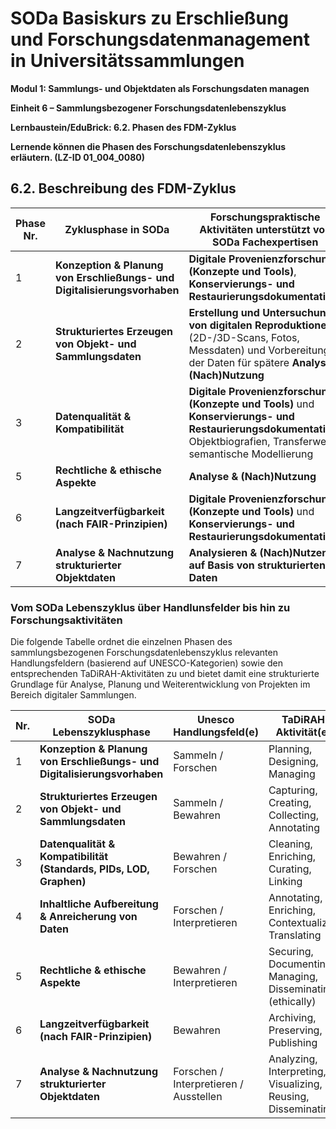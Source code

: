 <!--

author: Canan Hastik 
author: 
email:    
version:  v1
language: DE
lizenz: cc by
modultitel: Modul 1, Teil 1: Sammlungs- und Objektdaten als Forschungsdaten managen
eineit: 5
einheitstitel: Open Science in wissenschaftlichen Universitätssammlungen
lernziele:

icon:     https://raw.githubusercontent.com/chastik/Beratung_Dateityp_Bild/refs/heads/main/SODa-Logo_full.svg
link:     https://raw.githubusercontent.com/chastik/Beratung/refs/heads/main/soda.css

comment:  WissKi SODA OERs

-->

# SODa Basiskurs zu Erschließung und Forschungsdatenmanagement in Universitätssammlungen

**Modul 1: Sammlungs- und Objektdaten als Forschungsdaten managen**

**Einheit 6 – Sammlungsbezogener Forschungsdatenlebenszyklus**

**Lernbaustein/EduBrick: 6.2. Phasen des FDM-Zyklus**

**Lernende können die Phasen des Forschungsdatenlebenszyklus erläutern. (LZ-ID 01\_004\_0080)**


## 6.2. Beschreibung des FDM-Zyklus

| Phase Nr. | Zyklusphase in SODa | Forschungspraktische Aktivitäten unterstützt von SODa Fachexpertisen |
|-----------|-----------------------------------------------------------------------|---------------------|
| 1         | **Konzeption & Planung von Erschließungs- und Digitalisierungsvorhaben** | **Digitale Provenienzforschung (Konzepte und Tools)**, **Konservierungs- und Restaurierungsdokumentation**) |
| 2         | **Strukturiertes Erzeugen von Objekt- und Sammlungsdaten**           | **Erstellung und Untersuchung von digitalen Reproduktionen** (2D-/3D-Scans, Fotos, Messdaten) und Vorbereitung der Daten für spätere **Analyse & (Nach)Nutzung** |
| 3         | **Datenqualität & Kompatibilität**                                   |  **Digitale Provenienzforschung (Konzepte und Tools)** und **Konservierungs- und Restaurierungsdokumentation**: Objektbiografien, Transferwege, semantische Modellierung |
| 5         | **Rechtliche & ethische Aspekte**                                    |  **Analyse & (Nach)Nutzung** |
| 6         | **Langzeitverfügbarkeit (nach FAIR-Prinzipien)**                     |  **Digitale Provenienzforschung (Konzepte und Tools)** und **Konservierungs- und Restaurierungsdokumentation** |
| 7         | **Analyse & Nachnutzung strukturierter Objektdaten**                 | **Analysieren & (Nach)Nutzen auf Basis von strukturierten Daten**  |

### Vom SODa Lebenszyklus über Handlunsfelder bis hin zu Forschungsaktivitäten

Die folgende Tabelle ordnet die einzelnen Phasen des sammlungsbezogenen Forschungsdatenlebenszyklus relevanten Handlungsfeldern (basierend auf UNESCO-Kategorien) sowie den entsprechenden TaDiRAH-Aktivitäten zu und bietet damit eine strukturierte Grundlage für Analyse, Planung und Weiterentwicklung von Projekten im Bereich digitaler Sammlungen.


| Nr. | SODa Lebenszyklusphase                                                  | Unesco Handlungsfeld(e)                      | TaDiRAH-Aktivität(en)                                           |
|-----|-------------------------------------------------------------------------|----------------------------------------------|------------------------------------------------------------------|
| 1   | **Konzeption & Planung von Erschließungs- und Digitalisierungsvorhaben** | Sammeln / Forschen                           | Planning, Designing, Managing                                     |
| 2   | **Strukturiertes Erzeugen von Objekt- und Sammlungsdaten**             | Sammeln / Bewahren                           | Capturing, Creating, Collecting, Annotating                      |
| 3   | **Datenqualität & Kompatibilität (Standards, PIDs, LOD, Graphen)**     | Bewahren / Forschen                          | Cleaning, Enriching, Curating, Linking                           |
| 4   | **Inhaltliche Aufbereitung & Anreicherung von Daten**                  | Forschen / Interpretieren                    | Annotating, Enriching, Contextualizing, Translating              |
| 5   | **Rechtliche & ethische Aspekte**                                      | Bewahren / Interpretieren                    | Securing, Documenting, Managing, Disseminating (ethically)       |
| 6   | **Langzeitverfügbarkeit (nach FAIR-Prinzipien)**                       | Bewahren                                     | Archiving, Preserving, Publishing                                |
| 7   | **Analyse & Nachnutzung strukturierter Objektdaten**                   | Forschen / Interpretieren / Ausstellen       | Analyzing, Interpreting, Visualizing, Reusing, Disseminating     |

